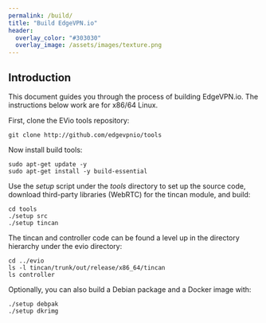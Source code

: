 ```yaml
---
permalink: /build/
title: "Build EdgeVPN.io"
header:
  overlay_color: "#303030"
  overlay_image: /assets/images/texture.png
---
```


## Introduction

This document guides you through the process of building EdgeVPN.io. The instructions below work are for x86/64 Linux.

First, clone the EVio tools repository:

```
git clone http://github.com/edgevpnio/tools
```

Now install build tools:

```
sudo apt-get update -y 
sudo apt-get install -y build-essential
```

Use the _setup_ script under the _tools_ directory to set up the source code, download third-party libraries (WebRTC) for the tincan module, and build:

```
cd tools
./setup src
./setup tincan
```

The tincan and controller code can be found a level up in the directory hierarchy under the evio directory:

```
cd ../evio
ls -l tincan/trunk/out/release/x86_64/tincan
ls controller
```

Optionally, you can also build a Debian package and a Docker image with:

```
./setup debpak
./setup dkrimg
```





